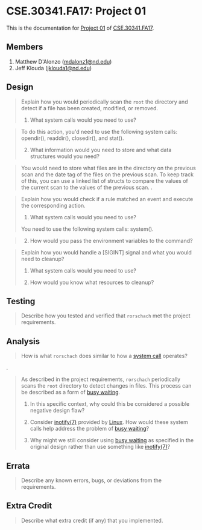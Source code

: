CSE.30341.FA17: Project 01
==========================

This is the documentation for [Project 01] of [CSE.30341.FA17].

[Project 01]:       https://www3.nd.edu/~pbui/teaching/cse.30341.fa17/project01.html
[CSE.30341.FA17]:   https://www3.nd.edu/~pbui/teaching/cse.30341.fa17/

Members
-------

1. Matthew D'Alonzo (mdalonz1@nd.edu)
2. Jeff Klouda (jklouda1@nd.edu)

Design
------

> Explain how you would periodically scan the `root` the directory and detect
> if a file has been created, modified, or removed.
>
>   1. What system calls would you need to use?

>	To do this action, you'd need to use the following system calls: opendir(), readdir(), closedir(), and stat().
>   
>   2. What information would you need to store and what data structures would
>      you need?

>	You would need to store what files are in the directory on the previous scan and the date tag of the files on the previous scan. To keep track of this, you can use a linked list of structs to compare the values of the current scan to the values of the previous scan. 
.

> Explain how you would check if a rule matched an event and execute the
> corresponding action.
>
>   1. What system calls would you need to use?
>	
>   You need to use the following system calls: system().
   
>   2. How would you pass the environment variables to the command?

> Explain how you would handle a [SIGINT] signal and what you would need to
> cleanup?
>
>   1. What system calls would you need to use?
>
>   2. How would you know what resources to cleanup?

Testing
-------

> Describe how you tested and verified that `rorschach` met the project
> requirements.

Analysis
--------

> How is what `rorschach` does similar to how a [system call] operates?

.

> As described in the project requirements, `rorschach` periodically scans the
> `root` directory to detect changes in files.  This process can be described
> as a form of [busy waiting].
>
>   1. In this specific context, why could this be considered a possible
>      negative design flaw?
>
>   2. Consider [inotify(7)] provided by [Linux].  How would these system calls
>      help address the problem of [busy waiting]?
>
>   3. Why might we still consider using [busy waiting] as specified in the
>      original design rather than use something like [inotify(7)]?

[Linux]:        https://kernel.org
[busy waiting]: https://en.wikipedia.org/wiki/Busy_waiting
[system call]:  https://en.wikipedia.org/wiki/System_call
[inotify(7)]:   http://man7.org/linux/man-pages/man7/inotify.7.html

Errata
------

> Describe any known errors, bugs, or deviations from the requirements.

Extra Credit
------------

> Describe what extra credit (if any) that you implemented.
